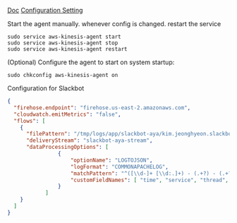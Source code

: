 [Doc](https://docs.aws.amazon.com/firehose/latest/dev/writing-with-agents.html)
[Configuration Setting](https://docs.aws.amazon.com/firehose/latest/dev/writing-with-agents.html#agent-config-settings)

Start the agent manually. whenever config is changed. restart the service
```shell
sudo service aws-kinesis-agent start
sudo service aws-kinesis-agent stop
sudo service aws-kinesis-agent restart

```

(Optional) Configure the agent to start on system startup:
```shell
sudo chkconfig aws-kinesis-agent on
```

Configuration for Slackbot
```json
{
  "firehose.endpoint": "firehose.us-east-2.amazonaws.com",
  "cloudwatch.emitMetrics": "false",
  "flows": [
    {
      "filePattern": "/tmp/logs/app/slackbot-aya/kim.jeonghyeon.slackbotaya.*",
      "deliveryStream": "slackbot-aya-stream",
      "dataProcessingOptions": [
                {
                    "optionName": "LOGTOJSON",
                    "logFormat": "COMMONAPACHELOG",
                    "matchPattern": "^([\\d-]+ [\\d:.]+) - (.+?) - (.+?) - (.+?) - (.+?) - (.*)",
                    "customFieldNames": [ "time", "service", "thread", "logLevel", "logger", "message" ]
                }
            ]
    }
  ]
}
```